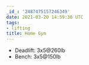 ```yaml
---
_id_: '2487475157246349'
date: 2021-03-20 14:59:36 UTC
tags:
- lifting
title: Home Gym
---
```


- Deadlift: 3x5@260lb
- Bench: 3x5@150lb
